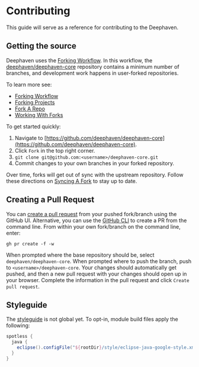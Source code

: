 # Contributing

This guide will serve as a reference for contributing to the Deephaven.

## Getting the source

Deephaven uses the [Forking Workflow](https://www.atlassian.com/git/tutorials/comparing-workflows/forking-workflow).  In this workflow, the [deephaven/deephaven-core](https://github.com/deephaven/deephaven-core) repository contains a minimum number of branches, and development work happens in user-forked repositories.

To learn more see:
* [Forking Workflow](https://www.atlassian.com/git/tutorials/comparing-workflows/forking-workflow)
* [Forking Projects](https://guides.github.com/activities/forking/)
* [Fork A Repo](https://docs.github.com/en/github/getting-started-with-github/fork-a-repo)
* [Working With Forks](https://docs.github.com/en/github/collaborating-with-issues-and-pull-requests/working-with-forks)

To get started quickly:
1) Navigate to [https://github.com/deephaven/deephaven-core](https://github.com/deephaven/deephaven-core).
2) Click `Fork` in the top right corner.
3) `git clone git@github.com:<username>/deephaven-core.git`
4) Commit changes to your own branches in your forked repository.

Over time, forks will get out of sync with the upstream repository.  Follow these directions on [Syncing A Fork](https://docs.github.com/en/github/collaborating-with-issues-and-pull-requests/syncing-a-fork) to stay up to date.

## Creating a Pull Request
You can [create a pull request](https://docs.github.com/en/github/collaborating-with-issues-and-pull-requests/creating-a-pull-request-from-a-fork) from your pushed fork/branch using the GitHub UI. Alternative, you can use the [GitHub CLI](https://cli.github.com/manual/gh_pr_create) to create a PR from the command line. From within your own fork/branch on the command line, enter:
```
gh pr create -f -w
```
When prompted where the base repository should be, select `deephaven/deephaven-core`.
When prompted where to push the branch, push to `<username>/deephaven-core`.
Your changes should automatically get pushed, and then a new pull request with your changes should open up in your browser. Complete the information in the pull request and click `Create pull request`.

## Styleguide
The [styleguide](style/README.md) is not global yet.
To opt-in, module build files apply the following:

```groovy
spotless {
  java {
    eclipse().configFile("${rootDir}/style/eclipse-java-google-style.xml")
  }
}
```
